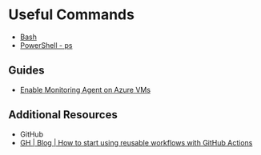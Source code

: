 # Useful Commands

- [Bash][1]
- [PowerShell - ps][2]

## Guides

- [Enable Monitoring Agent on Azure VMs][4]

## Additional Resources

- GitHub
- [GH | Blog | How to start using reusable workflows with GitHub Actions][3]

[1]: bash/readme.md
[2]: ps/readme.md
[3]: https://github.blog/2022-02-10-using-reusable-workflows-github-actions/
[4]: ./guides/monitor/ama.md
